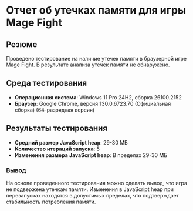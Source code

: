 # Отчет об утечках памяти для игры Mage Fight

## Резюме
Проведено тестирование на наличие утечек памяти в браузерной игре Mage Fight. В результате анализа утечек памяти не обнаружено.

## Среда тестирования
- **Операционная система**: Windows 11 Pro 24H2, сборка 26100.2152
- **Браузер**: Google Chrome, версия 130.0.6723.70 (Официальная сборка) (64-разрядная версия)

## Результаты тестирования
- **Средний размер JavaScript heap**: 29-30 МБ
- **Количество итераций запуска**: 5
- **Изменения размера JavaScript heap**: В пределах 29-30 МБ

### Вывод
На основе проведенного тестирования можно сделать вывод, что игра не подвержена утечкам памяти. Изменения в JavaScript heap при перезапусках находятся в допустимых пределах, что подтверждает стабильность потребления памяти.
